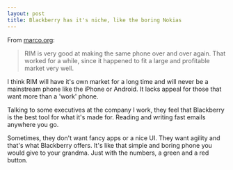 ```yaml
---
layout: post
title: Blackberry has it's niche, like the boring Nokias
---
```


From [marco.org](http://http://www.marco.org/2011/05/02/more-blackberries-nobody-will-care-about):
> RIM is very good at making the same phone over and over again. That worked for a while, since it happened to fit a large and profitable market very well.

I think RIM will have it's own market for a long time and will never be a mainstream phone like the iPhone or Android. It lacks appeal for those that want more than a 'work' phone.

Talking to some executives at the company I work, they feel that Blackberry is the best tool for what it's made for. Reading and writing fast emails anywhere you go.

Sometimes, they don't want fancy apps or a nice UI. They want agility and that's what Blackberry offers. It's like that simple and boring phone you would give to your grandma. Just with the numbers, a green and a red button.

